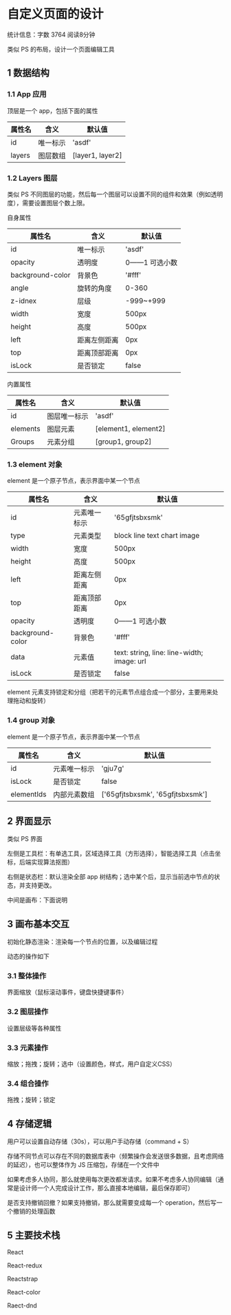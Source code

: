 # 自定义页面的设计

统计信息：字数 3764  阅读8分钟


类似 PS 的布局，设计一个页面编辑工具

## 1 数据结构

### 1.1 App 应用

顶层是一个 app，包括下面的属性

| 属性名 | 含义     | 默认值           |
| ------ | -------- | ---------------- |
| id     | 唯一标示 | 'asdf'           |
| layers | 图层数组 | [layer1, layer2] |

### 1.2 Layers 图层

类似 PS 不同图层的功能，然后每一个图层可以设置不同的组件和效果（例如透明度），需要设置图层个数上限。

自身属性

| 属性名 | 含义         | 默认值           |
| ------ | ------------ | ---------------- |
| id     | 唯一标示 | 'asdf'           |
| opacity | 透明度 | 0——1 可选小数 |
| background-color | 背景色 | '#fff' |
| angle | 旋转的角度 | 0-360 |
| z-idnex | 层级 | -999~+999 |
| width | 宽度 | 500px |
| height | 高度 | 500px |
| left | 距离左侧距离 | 0px |
| top | 距离顶部距离 | 0px |
| isLock | 是否锁定 | false |


内置属性

| 属性名 | 含义         | 默认值           |
| ------ | ------------ | ---------------- |
| id     | 图层唯一标示 | 'asdf'           |
| elements | 图层元素     | [element1, element2] |
|Groups|元素分组|[group1, group2]|

### 1.3 element 对象

element 是一个原子节点，表示界面中某一个节点


| 属性名 | 含义         | 默认值           |
| ------ | ------------ | ---------------- |
| id     | 元素唯一标示 | '65gfjtsbxsmk' |
| type | 元素类型 | block line text chart image |
| width | 宽度 | 500px |
| height | 高度 | 500px |
| left | 距离左侧距离 | 0px |
| top | 距离顶部距离 | 0px |
| opacity | 透明度 | 0——1 可选小数 |
| background-color | 背景色 | '#fff' |
|data|元素值|text: string, line: line-width; image: url|
| isLock | 是否锁定 | false |

element 元素支持锁定和分组（把若干的元素节点组合成一个部分，主要用来处理拖动和旋转）

### 1.4  group 对象

element 是一个原子节点，表示界面中某一个节点


| 属性名 | 含义         | 默认值           |
| ------ | ------------ | ---------------- |
| id     | 元素唯一标示 | 'gju7g' |
| isLock | 是否锁定 | false |
|elementIds|内部元素数组|['65gfjtsbxsmk', '65gfjtsbxsmk']|

## 2 界面显示

类似 PS 界面

左侧是工具栏：有单选工具，区域选择工具（方形选择），智能选择工具（点击坐标，后端实现算法抠图）

右侧是状态栏：默认渲染全部 app 树结构；选中某个后，显示当前选中节点的状态，并支持更改。

中间是画布：下面说明

## 3 画布基本交互

初始化静态渲染：渲染每一个节点的位置，以及编辑过程

动态的操作如下

### 3.1 整体操作

界面缩放（鼠标滚动事件，键盘快捷键事件）

### 3.2 图层操作

设置层级等各种属性

### 3.3 元素操作

缩放；拖拽；旋转；选中（设置颜色，样式，用户自定义CSS）

### 3.4 组合操作

拖拽；旋转；锁定

## 4 存储逻辑

用户可以设置自动存储（30s），可以用户手动存储（command + S）

存储不同节点可以存在不同的数据库表中（频繁操作会发送很多数据，且考虑网络的延迟），也可以整体作为 JS 压缩包，存储在一个文件中

如果考虑多人协同，那么就使用每次更改都发请求。如果不考虑多人协同编辑（通常是设计师一个人完成设计工作，那么直接本地编辑，最后保存即可）

是否支持撤销回撤？如果支持撤销，那么就需要变成每一个 operation，然后写一个撤销的处理函数

## 5 主要技术栈

React

React-redux

Reactstrap

React-color

Raect-dnd


